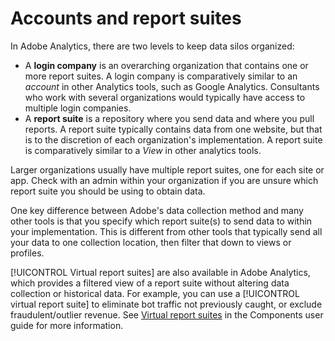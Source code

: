 # Accounts and report suites

In Adobe Analytics, there are two levels to keep data silos organized:

* A **login company** is an overarching organization that contains one or more report suites. A login company is comparatively similar to an *account* in other Analytics tools, such as Google Analytics. Consultants who work with several organizations would typically have access to multiple login companies.
* A **report suite** is a repository where you send data and where you pull reports. A report suite typically contains data from one website, but that is to the discretion of each organization's implementation. A report suite is comparatively similar to a *View* in other analytics tools.

Larger organizations usually have multiple report suites, one for each site or app. Check with an admin within your organization if you are unsure which report suite you should be using to obtain data.

One key difference between Adobe's data collection method and many other tools is that you specify which report suite(s) to send data to within your implementation. This is different from other tools that typically send all your data to one collection location, then filter that down to views or profiles.

[!UICONTROL Virtual report suites] are also available in Adobe Analytics, which provides a filtered view of a report suite without altering data collection or historical data. For example, you can use a [!UICONTROL virtual report suite] to eliminate bot traffic not previously caught, or exclude fraudulent/outlier revenue. See [Virtual report suites](/help/components/vrs/vrs-about.md) in the Components user guide for more information.
